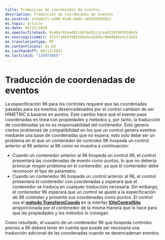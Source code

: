 ```yaml
---
title: Traducción de coordenadas de eventos
description: Traducción de coordenadas de eventos
ms.assetid: e7de8af1-a409-4140-9e85-e035bd583912
ms.topic: article
ms.date: 05/31/2018
ms.openlocfilehash: 9c40a742ead8fc8d7e431c1caa5210f0978168cb
ms.sourcegitcommit: d75fc10b9f0825bbe5ce5045c90d4045e3c53243
ms.translationtype: MT
ms.contentlocale: es-ES
ms.lasthandoff: 09/13/2021
ms.locfileid: "126973665"
---
```

# <a name="event-coordinate-translation"></a>Traducción de coordenadas de eventos

La especificación 96 para los controles requiere que las coordenadas pasadas para los eventos desencadenados por el control cambien de ser HIMETRIC a basarse en puntos. Este cambio hace que el evento pase coordenadas en línea con propiedades y métodos y, por tanto, la traducción de coordenadas ya no es responsabilidad del contenedor. Esto genera ciertos problemas de compatibilidad en los que un control genera eventos mediante una base de coordenadas que no espera; esto solo debe ser un problema en el que un contenedor de controles 96 hospeda un control anterior al 96 anterior al 96 como se muestra a continuación:

-   Cuando un contenedor anterior al 96 hospeda un control 96, el control presentará las coordenadas de evento como puntos, lo que no debería provocar ningún problema en el contenedor, ya que el contenedor debe reconocer el tipo de parámetro.
-   Cuando un contenedor 96 hospeda un control anterior al 96, el control presentará el contenedor con coordenadas y esperará que el contenedor se traduca en cualquier traducción necesaria. Sin embargo, el contenedor 96 esperará que un control se ajuste a la especificación de 96 controles y presente sus coordenadas como puntos. El control usa el [**método TransformCoords**](/windows/desktop/api/OCIdl/nf-ocidl-iolecontrolsite-transformcoords) en la interfaz [**IOleControlSite**](/windows/desktop/api/OCIdl/nn-ocidl-iolecontrolsite) proporcionada por el contenedor de la misma manera que lo hace para que las propiedades y los métodos lo consigan.

Como resultado, el usuario de un contenedor 96 que hospeda controles previos a 96 deberá tener en cuenta que puede ser necesaria una traducción adicional de las coordenadas cuando se desencadenan eventos.

 

 




